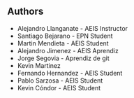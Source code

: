 ## Authors
- Alejandro Llanganate - AEIS Instructor
- Santiago Bejarano - EPN Student
- Martin Mendieta - AEIS Student
- Alejandro Jimenez - AEIS Aprendiz
- Jorge Segovia - Aprendiz de git
- Kevin Martinez
- Fernando Hernandez - AEIS Student
- Pablo Sarzosa - AEIS Student
- Kevin Cóndor - AEIS Student
